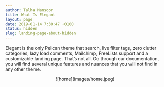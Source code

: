```yaml
---
author: Talha Mansoor
title: What Is Elegant
layout: page
date: 2019-01-14 7:30:47 +0100
status: hidden
slug: landing-page-about-hidden
---
```


Elegant is the only Pelican theme that search, live filter tags, zero clutter categories, lazy load comments, Mailchimp, FreeLists support and a customizable landing page. That’s not all. Go through our documentation, you will find several unique features and nuances that you will not find in any other theme.

 <div align=center> ![home](images/home.jpeg) </div>
